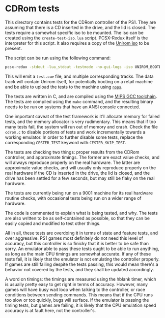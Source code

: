 # CDRom tests

This directory contains tests for the CDRom controller of the PS1. They are assuming that there is a CD inserted in the drive, and the lid is closed. The tests require a somewhat specific iso to be mounted. The iso can be created using the `create-test-iso.lua` script. PCSX-Redux itself is the interpreter for this script. It also requires a copy of the [Unirom iso](https://github.com/JonathanDotCel/unirom8_bootdisc_and_firmware_for_ps1/releases/) to be present.

The script can be run using the following command:

```bash
pcsx-redux -stdout -lua_stdout -testmode -no-gui-logs -iso UNIROM_BOOTDISC.bin -exec "dofile 'create-test-iso.lua'"
```

This will emit a `test.cue` file, and multiple corresponding tracks. The data track will contain Unirom itself, for potentially booting on a retail machine and be able to upload the tests to the machine using [`nops`](https://github.com/JonathanDotCel/NOTPSXSerial).

The tests are written in C, and are compiled using the [MIPS GCC toolchain](../../psyqo/GETTING_STARTED.md#the-toolchain). The tests are compiled using the `make` command, and the resulting binary needs to be run on systems that have an ANSI console connected.

One important caveat of the test framework is it'll allocate memory for failed tests, and the memory allocator is very rudimentary. This means that if too many tests fail, the system will run out of memory and crash. Check the file `cdrom.c` to disable portions of tests and work incrementally towards a working emulator. In order to further disable some tests, replace the corresponding `CESTER_TEST` keyword with `CESTER_SKIP_TEST`.

The tests are checking two things: proper results from the CDRom controller, and approximate timings. The former are exact value checks, and will always reproduce properly on the real hardware. The latter are approximate value checks, and will usually only reproduce properly on the real hardware if the CD is inserted in the drive, the lid is closed, and the drive has been settled for a few seconds, but may still be flaky on the real hardware.

The tests are currently being run on a 9001 machine for its real hardware routine checks, with occasional tests being run on a wider range of hardware.

The code is commented to explain what is being tested, and why. The tests are also written to be as self-contained as possible, so that they can be easily copied and modified to test other things.

All in all, these tests are overdoing it in terms of state and feature tests, and over aggressive. PS1 games most definitely do not need this level of accuracy, but this controller is so finicky that it is better to be safe than sorry. An emulator able to pass these tests ought to be able to run anything, as long as the main CPU timings are somewhat accurate. If any of these tests fail, it is likely that the emulator is not emulating the controller properly. If games are still failing despite the tests passing, this would mean there's a behavior not covered by the tests, and they shall be updated accordingly.

A word on timings: the timings are measured using the hblank timer, which is usually pretty easy to get right in terms of accuracy. However, many games will have busy wait loop when talking to the controller, or race conditions between sending commands. This means that if the CPU runs too slow or too quickly, bugs will surface. If the emulator is passing the timing tests, but games are failing, it is likely that the CPU emulation speed accuracy is at fault here, not the controller's.
